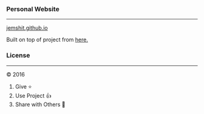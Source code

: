 ### Personal Website
---
[jemshit.github.io](http://jemshit.github.io) 

Built on top of project from [here.](https://github.com/t413/SinglePaged)



### License
---
© 2016 

1. Give :star:
2. Use Project :+1:
3. Share with Others :busts_in_silhouette:
